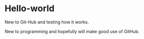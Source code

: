 # Hello-world
New to Git-Hub and testing how it works.

New to programming and hopefully will make good use of GitHub.
